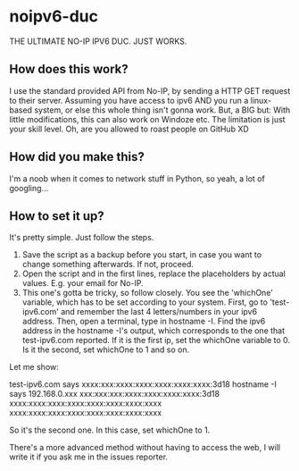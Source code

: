 # noipv6-duc
THE ULTIMATE NO-IP IPV6 DUC. JUST WORKS.

## How does this work?

I use the standard provided API from No-IP, by sending a HTTP GET request to their server.
Assuming you have access to ipv6 AND you run a linux-based system, or else this whole thing isn't gonna work.
But, a BIG but: With little modifications, this can also work on Windoze etc. The limitation is just your skill level.
Oh, are you allowed to roast people on GitHub XD

## How did you make this?

I'm a noob when it comes to network stuff in Python, so yeah, a lot of googling...

## How to set it up?

It's pretty simple. Just follow the steps.

1. Save the script as a backup before you start, in case you want to change something afterwards. If not, proceed.
2. Open the script and in the first lines, replace the placeholders by actual values. E.g. your email for No-IP.
3. This one's gotta be tricky, so follow closely.
You see the 'whichOne' variable, which has to be set according to your system.
First, go to 'test-ipv6.com' and remember the last 4 letters/numbers in your ipv6 address.
Then, open a terminal, type in hostname -I.
Find the ipv6 address in the hostname -I's output, which corresponds to the one that test-ipv6.com reported.
If it is the first ip, set the whichOne variable to 0. Is it the second, set whichOne to 1 and so on.

Let me show:

test-ipv6.com says xxxx:xxx:xxxx:xxxx:xxxx:xxxx:xxxx:3d18
hostname -I says 192.168.0.xxx xxx:xxx:xxx:xxxx:xxxx:xxxx:xxxx:3d18 xxxx:xxxx:xxxx:xxxx:xxxx:xxxx:xxxx:xxxx xxxx:xxxx:xxxx:xxxx:xxxx:xxxx:xxxx:xxxx 

So it's the second one. In this case, set whichOne to 1.

There's a more advanced method without having to access the web, I will write it if you ask me in the issues reporter.
